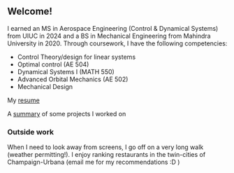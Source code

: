 ## Welcome!

I earned an MS in Aerospace Engineering (Control & Dynamical Systems) from UIUC in 2024 and a BS in Mechanical Engineering from Mahindra University in 2020. Through coursework, I have the following competencies:
  - Control Theory/design for linear systems
  - Optimal control (AE 504)
  - Dynamical Systems I (MATH 550)
  - Advanced Orbital Mechanics (AE 502)
  - Mechanical Design

My [resume](NageshEranki.pdf)

A [summary](Presentation.pdf) of some projects I worked on

### Outside work

When I need to look away from screens, I go off on a very long walk (weather permitting!). I enjoy ranking restaurants in the twin-cities of Champaign-Urbana (email me for my recommendations :D )
